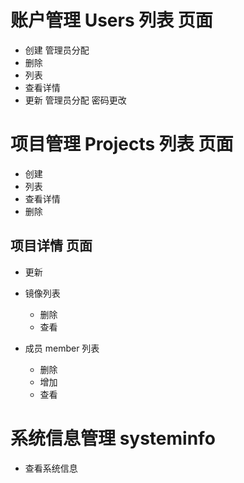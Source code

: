 # 账户管理 Users 列表 页面
- 创建 管理员分配
- 删除
- 列表
- 查看详情
- 更新 管理员分配 密码更改

# 项目管理 Projects 列表 页面

- 创建
- 列表
- 查看详情
- 删除

## 项目详情 页面

- 更新

- 镜像列表
  - 删除
  - 查看
  
- 成员 member 列表
  - 删除
  - 增加
  - 查看

# 系统信息管理 systeminfo

- 查看系统信息